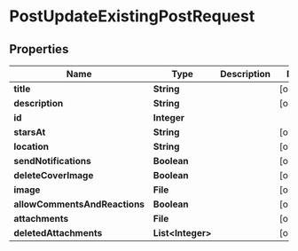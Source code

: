 

# PostUpdateExistingPostRequest


## Properties

| Name | Type | Description | Notes |
|------------ | ------------- | ------------- | -------------|
|**title** | **String** |  |  [optional] |
|**description** | **String** |  |  [optional] |
|**id** | **Integer** |  |  |
|**starsAt** | **String** |  |  [optional] |
|**location** | **String** |  |  [optional] |
|**sendNotifications** | **Boolean** |  |  [optional] |
|**deleteCoverImage** | **Boolean** |  |  [optional] |
|**image** | **File** |  |  [optional] |
|**allowCommentsAndReactions** | **Boolean** |  |  [optional] |
|**attachments** | **File** |  |  [optional] |
|**deletedAttachments** | **List&lt;Integer&gt;** |  |  [optional] |



